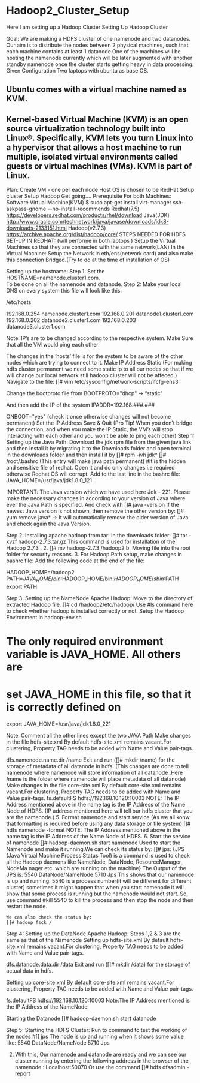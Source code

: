 # Hadoop2_Cluster_Setup
Here I am setting up a Hadoop Cluster 
Setting Up Hadoop Cluster

Goal:
We are making a HDFS cluster of one namenode and two datanodes. Our aim is to distribute the nodes between 2 physical machines, such that each machine contains at least 1 datanode.One of the machines will be hosting the namenode currently which will be later augmented with another standby namenode once the cluster starts getting heavy in data processing.
Given Configuration
Two laptops with ubuntu as base OS.

Ubuntu comes with a virtual machine named as KVM. 
-------------------------------
Kernel-based Virtual Machine (KVM) is an open source virtualization technology built into Linux®. Specifically, KVM lets you turn Linux into a hypervisor that allows a host machine to run multiple, isolated virtual environments called guests or virtual machines (VMs). KVM is part of Linux.
-----------------------------
Plan:
Create VM - one per each node
Host OS is chosen to be RedHat 
Setup cluster
Setup Hadoop
Get going….
Prerequisite For both Machines:
Software 
Virtual Machine(KVM) 
$ sudo apt-get install virt-manager ssh-askpass-gnome --no-install-recommends
Redhat(7.5) 
https://developers.redhat.com/products/rhel/download
Java(JDK)
http://www.oracle.com/technetwork/java/javase/downloads/jdk8-downloads-2133151.html
Hadoop(v2.7.3) 
https://archive.apache.org/dist/hadoop/core/
STEPS NEEDED FOR HDFS SET-UP IN REDHAT: (will performe in both laptops )
Setup the Virtual Machines so that they are connected with the same network(LAN)
In the Virtual Machine: Setup the Network in eth/ens(network card) and also make this connection Bridged.(Try to do at the time of installation of OS)
 
Setting up the hostname:
Step 1: Set the HOSTNAME=namenode.cluster1.com.   
   To be done on all the namenode and datanode. 
Step 2: Make your local DNS on every system this file will look like this:

 /etc/hosts

192.168.0.254         namenode.cluster1.com 
192.168.0.201         datanode1.cluster1.com
192.168.0.202         datanode2.cluster1.com
192.168.0.203         datanode3.cluster1.com

Note: IP’s are to be changed according to the respective system.
Make Sure that all the VM would ping each other. 

The changes in the ‘hosts’ file is for the system to be aware of the other nodes which are trying to connect to it.
Make IP Address Static 
(For making hdfs cluster permanent we need some static ip to all our nodes so that if we will change our local network still hadoop cluster will not be affeced.)
 Navigate to the file:
[]# vim /etc/sysconfig/network-scripts/ifcfg-ens3

Change the bootproto file from
BOOTPROTO="dhcp" → “static”

And then add the IP of the system
IPADDR=192.168.###.### 

ONBOOT="yes" (check it once otherwise changes will not become permanent)
Set the IP Address Save & Quit
(Pro Tip! When you don’t bridge the connection, and when you make the IP Static, the VM’s will stop interacting with each other and you won’t be able to ping each other) 
Step 1: Setting up the Java Path:
Download the jdk.rpm file from the given java link and then install it by migrating it to the Downloads folder and open terminal in the downloads folder and then install it by []# rpm -ivh jdk*
[]#  /root/.bashrc  (This entry will make java path permanent)
#It is the hidden and sensitive file of redhat. Open it and do only changes i.e required otherwise Redhat OS will corrupt. 
Add to the last line in the bashrc file:
JAVA_HOME=/usr/java/jdk1.8.0_121

IMPORTANT: The Java version which we have used here Jdk - 221.
Please make the necessary changes in according to your version of Java where ever the Java Path is specified. And check with 
[]#  java -version
If the newest Java version is not shown, then remove the other version by:
[]# yum remove java*   → It will automatically remove the older version of Java.
and check again the Java Version. 

Step 2: Installing  apache  hadoop from tar:
In the downloads folder:
[]# tar  -xvzf  hadoop-2.7.3.tar.gz
This command is used for installation of the Hadoop 2.7.3 .
   2. []# mv hadoop-2.7.3 /hadoop2
   b. Moving file into the root folder for security reasons.
   3. For Hadoop Path setup, make changes in bashrc file:
Add the following code at the end of the file:

HADOOP_HOME=/hadoop2
PATH=$JAVA_HOME/bin:$HADOOP_HOME/bin:$HADOOP_HOME/sbin:$PATH
export PATH
 
Step 3: Setting up the NameNode Apache Hadoop:
Move to the directory of extracted Hadoop file.
[]# cd /hadoop2/etc/hadoop/
Use #ls command here to check whether hadoop is installed correctly or not.
Setup the Hadoop Environment in hadoop-env.sh 

# The only required environment variable is JAVA_HOME.  All others are
# set JAVA_HOME in this file, so that it is correctly defined on
export JAVA_HOME=/usr/java/jdk1.8.0_221

Note: Comment all the other lines except the two JAVA Path
Make changes in the file hdfs-site.xml
By default hdfs-site.xml remains vacant.For clustering, Property TAG needs to be added with Name and Value pair-tags.

<configuration>
<property>
<name>dfs.namenode.name.dir</name>
<value>/name</value>
</property>
</configuration> 
Exit and run ([]# mkdir /name) for the storage of metadata of all datanode in hdfs.
(This changes are done to tell namenode where namenode will store information of all datanode .Here /name is the folder where namenode will place  metadata of all datanode)
Make changes in the file core-site.xml
By default core-site.xml remains vacant.For clustering, Property TAG needs to be added with Name and Value pair-tags.

<configuration>
<property>
<name>fs.defaultFS</name>
<value>hdfs://192.168.10.120:10003</value>
</property>
</configuration>
NOTE: The IP Address mentioned above in the name tag is the IP Address of the Name Node of HDFS. 
(IP address mentioned here  will tell our hdfs cluster that you are the namenode.)
   5. Format  namenode  and  start  service (As we all konw that formatting is required before using any data storage or file system)  
	[]# hdfs  namenode -format 
NOTE: The IP Address mentioned above in the name tag is the IP Address of the Name Node of HDFS. 
   6. Start  the service of namenode 
	[]# hadoop-daemon.sh  start  namenode 
Used to start the Namenode and make it running.We can check its status by: []# jps: {JPS (Java Virtual Machine Process Status Tool) is a command is used to check all the Hadoop daemons like NameNode, DataNode, ResourceManager, NodeMa	nager etc. which are running on the machine}
The Output of the JPS is:
		5540 DataNode/NameNode
5710 Jps
	This shows that our namenode is up and running.
5540 is a process number(it will be different for different cluster)
sometimes it might happen that when you start namenode it will show that some process is running but the namenode would not start. So, use command #kill 5540 to kill the process and then stop the node and then restart the node. 

	We can also check the status by:
	[]# hadoop fsck /

Step 4: Setting up the DataNode Apache Hadoop:
	Steps 1,2 & 3 are the same as that of the Namenode
Setting up hdfs-site.xml
By default hdfs-site.xml remains vacant.For clustering, Property TAG needs to be added with Name and Value pair-tags.

<configuration>
<property>
<name>dfs.datanode.data.dir</name>
<value>/data</value>
</property>
</configuration>
Exit and run ([]# mkdir /data) for the storage of actual data in hdfs.

Setting up core-site.xml
By default core-site.xml remains vacant.For clustering, Property TAG needs to be added with Name and Value pair-tags.

<configuration>
<property>
<name>fs.defaultFS</name>
<value>hdfs://192.168.10.120:10003</value>
</property>
</configuration>
Note:The IP Address mentioned is the IP Address of the NameNode

Starting the Datanode
[]# hadoop-daemon.sh  start  datanode

Step 5: Starting the HDFS Cluster:
Run to command to test the working of the nodes 
#[] jps
The node is up and running when it shows some value like: 
5540 DataNode/NameNode
5710 Jps

2. With this, Our namenode and datanode are ready and we can see our cluster  running by entering the following address in the browser of the namenode :
Localhost:50070
Or use the command
[]# hdfs dfsadmin -report
